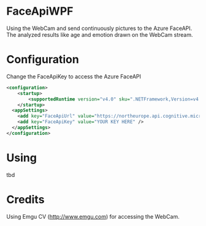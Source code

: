 
# FaceApiWPF
Using the WebCam and send continuously pictures to the Azure FaceAPI. The analyzed results like age and emotion drawn on the WebCam stream.

# Configuration
Change the FaceApiKey to access the Azure FaceAPI
```xml
<configuration>
    <startup> 
        <supportedRuntime version="v4.0" sku=".NETFramework,Version=v4.6.1"/>
    </startup>
  <appSettings>
    <add key="FaceApiUrl" value="https://northeurope.api.cognitive.microsoft.com/face/v1.0" />
    <add key="FaceApiKey" value="YOUR KEY HERE" />
  </appSettings>
</configuration>
```

# Using
tbd

# Credits
Using Emgu CV (http://www.emgu.com) for accessing the WebCam.
